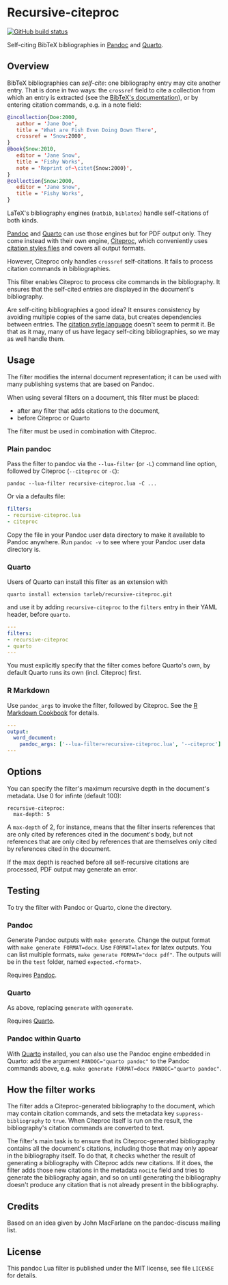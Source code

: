 Recursive-citeproc
==================================================================

[![GitHub build status][CI badge]][CI workflow]

Self-citing BibTeX bibliographies in [Pandoc][] and [Quarto][].

[CI badge]: https://img.shields.io/github/actions/workflow/status/dialoa/recursive-citeproc/ci.yaml?branch=main
[CI workflow]: https://github.com/dialoa/recursive-citeproc/actions/workflows/ci.yaml

[BibTeX]: https://ctan.math.illinois.edu/biblio/bibtex/base/btxdoc.pdf
[Citeproc]: https://github.com/jgm/citeproc
[CSLs]: https://citationstyles.org/
[Pandoc]: https://pandoc.org
[Quarto]: https://quarto.org

Overview
------------------------------------------------------------------

BibTeX bibliographies can *self-cite*: one bibliography entry
may cite another entry. That is done in two ways: the `crossref`
field to cite a collection from which an entry is extracted
 (see the [BibTeX's documentation][BibTeX]), or by entering
 citation commands, e.g. in a note field:

 ```bibtex
@incollection{Doe:2000,
    author = 'Jane Doe',
    title = 'What are Fish Even Doing Down There',
    crossref = 'Snow:2000',
}
@book{Snow:2010,
    editor = 'Jane Snow',
    title = 'Fishy Works',
    note = 'Reprint of~\citet{Snow:2000}',
}
@collection{Snow:2000,
    editor = 'Jane Snow',
    title = 'Fishy Works',
}
```

LaTeX's bibliography engines (`natbib`, `biblatex`) handle
self-citations of both kinds. 

[Pandoc][] and [Quarto][] can use those engines but for PDF output
only. They come instead with their own engine, [Citeproc][], which
conveniently uses [citation styles files][CSLs] and covers all
output formats. 

However, Citeproc only handles `crossref` self-citations. 
It fails to process citation commands in bibliographies. 

This filter enables Citeproc to process cite commands in 
the bibliography. It ensures that the self-cited entries
are displayed in the document's bibliography.

Are self-citing bibliographies a good idea? It ensures
consistency by avoiding multiple copies of the same
data, but creates dependencies between entries. The
[citation sytle language][CSLs] doesn't seem to 
permit it. Be that as it may, many of us have legacy
self-citing bibliographies, so we may as well
handle them.

Usage
------------------------------------------------------------------

The filter modifies the internal document representation; it can
be used with many publishing systems that are based on Pandoc.

When using several filters on a document, this filter must 
be placed:
* after any filter that adds citations to the document,
* before Citeproc or Quarto

The filter must be used in combination with Citeproc.

### Plain pandoc

Pass the filter to pandoc via the `--lua-filter` (or `-L`) command
line option, followed by Citeproc (`--citeproc` or `-C`):

    pandoc --lua-filter recursive-citeproc.lua -C ...

Or via a defaults file:

``` yaml
filters:
- recursive-citeproc.lua
- citeproc
```

Copy the file in your Pandoc user data directory to make
it available to Pandoc anywhere. Run `pandoc -v` to see
where your Pandoc user data directory is.

### Quarto

Users of Quarto can install this filter as an extension with

    quarto install extension tarleb/recursive-citeproc.git

and use it by adding `recursive-citeproc` to the `filters` entry
in their YAML header, before `quarto`.

``` yaml
---
filters:
- recursive-citeproc
- quarto
---
```

You must explicitly specify that the filter comes before Quarto's own,
by default Quarto runs its own (incl. Citeproc) first.

### R Markdown

Use `pandoc_args` to invoke the filter, followed by Citeproc. See 
the [R Markdown
Cookbook](https://bookdown.org/yihui/rmarkdown-cookbook/lua-filters.html)
for details.

``` yaml
---
output:
  word_document:
    pandoc_args: ['--lua-filter=recursive-citeproc.lua', '--citeproc']
---
```

Options
------------------------------------------------------------------

You can specify the filter's maximum recursive depth in the
document's metadata. Use 0 for infinte (default 100):

``` 
recursive-citeproc:
  max-depth: 5
```

A `max-depth` of 2, for instance, means that the filter inserts
references that are only cited by references cited in the document's
body, but not references that are only cited by references that are
themselves only cited by references cited in the document. 

If the max depth is reached before all self-recursive citations are 
processed, PDF output may generate an error.

Testing
------------------------------------------------------------------

To try the filter with Pandoc or Quarto, clone the directory.

### Pandoc

Generate Pandoc outputs with `make generate`. Change the output format
with `make generate FORMAT=docx`. Use `FORMAT=latex` for latex
outputs. You can list multiple formats, `make generate FORMAT="docx pdf"`.
The outputs will be in the `test` folder, named `expected.<format>`. 

Requires [Pandoc][]. 

### Quarto

As above, replacing `generate` with `qgenerate`. 

Requires [Quarto][].

### Pandoc within Quarto

With [Quarto][] installed, you can also use the Pandoc engine
embedded in Quarto: add the argument `PANDOC="quarto pandoc"` to the
Pandoc commands above, e.g. `make generate FORMAT=docx
PANDOC="quarto pandoc"`.


How the filter works
------------------------------------------------------------------

The filter adds a Citeproc-generated bibliography to the document, 
which may contain citation commands, and sets the metadata key
`suppress-bibliography` to `true`. When Citeproc itself is run
on the result, the bibliography's citation commands are converted 
to text.

The filter's main task is to ensure that its Citeproc-generated
bibliography contains all the document's citations, including
those that may only appear in the bibliography itself. To do 
that, it checks whether the result of generating a bibliography
with Citeproc adds new citations. If it does, the filter 
adds those new citations in the metadata `nocite` field
and tries to generate the bibliography again, and so on
until generating the bibliography doesn't produce any citation
that is not already present in the bibliography.

Credits
------------------------------------------------------------------

Based on an idea given by John MacFarlane on the pandoc-discuss
mailing list.

License
------------------------------------------------------------------

This pandoc Lua filter is published under the MIT license, see
file `LICENSE` for details.
